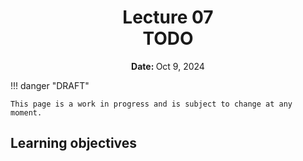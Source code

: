 <h1 align="center">
<b>Lecture 07</b><br>
TODO
</h1>
<p align="center"><b>Date: </b>Oct 9, 2024</p>

!!! danger "DRAFT"

    This page is a work in progress and is subject to change at any moment.

## Learning objectives
